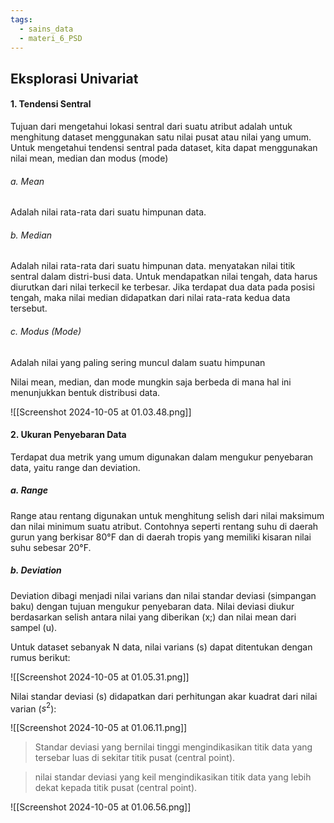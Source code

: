 ```yaml
---
tags:
  - sains_data
  - materi_6_PSD
---
```

## Eksplorasi Univariat


#### 1. Tendensi Sentral

Tujuan dari mengetahui lokasi sentral dari suatu atribut adalah untuk menghitung dataset menggunakan satu nilai pusat atau nilai yang umum. Untuk mengetahui tendensi sentral pada dataset, kita dapat menggunakan nilai mean, median dan modus (mode)

###### a. Mean
Adalah nilai rata-rata dari suatu himpunan data.

###### b. Median
Adalah nilai rata-rata dari suatu himpunan data. menyatakan nilai titik sentral dalam distri-busi data. Untuk mendapatkan nilai tengah, data harus diurutkan dari nilai terkecil ke terbesar. Jika terdapat dua data pada posisi tengah, maka nilai median didapatkan dari nilai rata-rata kedua data tersebut.

###### c. Modus (Mode)
Adalah nilai yang paling sering muncul dalam suatu himpunan

Nilai mean, median, dan mode mungkin saja berbeda di mana hal ini menunjukkan bentuk distribusi data.

![[Screenshot 2024-10-05 at 01.03.48.png]]

#### 2. Ukuran Penyebaran Data

Terdapat dua metrik yang umum digunakan dalam mengukur penyebaran data, yaitu range dan deviation.

##### a. Range
Range atau rentang digunakan untuk menghitung selish dari nilai maksimum dan nilai minimum suatu atribut. Contohnya seperti rentang suhu di daerah gurun yang berkisar 80°F dan di daerah tropis yang memiliki kisaran nilai suhu sebesar 20°F.

##### b. Deviation
Deviation dibagi menjadi nilai varians dan nilai standar deviasi (simpangan baku) dengan tujuan mengukur penyebaran data. Nilai deviasi diukur berdasarkan selish antara nilai yang diberikan (x;) dan nilai mean dari sampel (u).

Untuk dataset sebanyak N data, nilai varians (s) dapat ditentukan dengan rumus berikut:

![[Screenshot 2024-10-05 at 01.05.31.png]]


Nilai standar deviasi (s) didapatkan dari perhitungan akar kuadrat dari
nilai varian ($s^2$):

![[Screenshot 2024-10-05 at 01.06.11.png]]

> Standar deviasi yang bernilai tinggi mengindikasikan titik data yang tersebar luas di sekitar titik pusat (central point).

> nilai standar deviasi yang keil mengindikasikan titik data yang lebih dekat kepada titik pusat (central point).

![[Screenshot 2024-10-05 at 01.06.56.png]]

